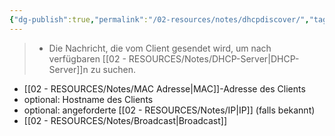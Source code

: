 ```yaml
---
{"dg-publish":true,"permalink":"/02-resources/notes/dhcpdiscover/","tags":["netzwerk/protocol"],"noteIcon":"","updated":"2025-03-16T23:29:41.084+01:00"}
---
```


>- Die Nachricht, die vom Client gesendet wird, um nach verfügbaren [[02 - RESOURCES/Notes/DHCP-Server\|DHCP-Server]]n zu suchen.

- [[02 - RESOURCES/Notes/MAC Adresse\|MAC]]-Adresse des Clients
- optional: Hostname des Clients
- optional: angeforderte [[02 - RESOURCES/Notes/IP\|IP]] (falls bekannt)
- [[02 - RESOURCES/Notes/Broadcast\|Broadcast]]